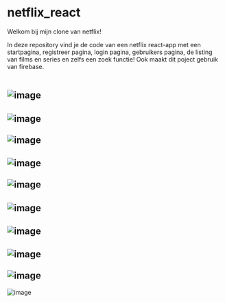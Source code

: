 # netflix_react


Welkom bij mijn clone van netflix!

In deze repository vind je de code van een netflix react-app met een startpagina, registreer pagina, login pagina, gebruikers pagina, de listing van films en series en zelfs een zoek functie!
Ook maakt dit poject gebruik van firebase. 
<br><br>

![image](https://user-images.githubusercontent.com/72434750/114464333-e7943d00-9be5-11eb-9310-5bff4f22c5b0.png)
----------------------------------------------------------------------------------------------------------------------------------------------------------------------------
![image](https://user-images.githubusercontent.com/72434750/114464399-01358480-9be6-11eb-802e-186f5d85c6b9.png)
<br><br>
![image](https://user-images.githubusercontent.com/72434750/114464446-10b4cd80-9be6-11eb-90ce-fb8f80b06a01.png)
----------------------------------------------------------------------------------------------------------------------------------------------------------------------------
![image](https://user-images.githubusercontent.com/72434750/114464475-19a59f00-9be6-11eb-98ab-43417bcf1708.png)
<br><br>
![image](https://user-images.githubusercontent.com/72434750/114464567-39d55e00-9be6-11eb-87ff-762d4b2cb02a.png)
----------------------------------------------------------------------------------------------------------------------------------------------------------------------------
![image](https://user-images.githubusercontent.com/72434750/114464613-478ae380-9be6-11eb-9c29-c78e63c623fd.png)
----------------------------------------------------------------------------------------------------------------------------------------------------------------------------
![image](https://user-images.githubusercontent.com/72434750/114464694-638e8500-9be6-11eb-8219-3c728b58b772.png)
----------------------------------------------------------------------------------------------------------------------------------------------------------------------------
![image](https://user-images.githubusercontent.com/72434750/114464741-71dca100-9be6-11eb-895f-1987f2e17c9a.png)
<br><br>
![image](https://user-images.githubusercontent.com/72434750/114464831-933d8d00-9be6-11eb-852d-5fc384a9d764.png)
----------------------------------------------------------------------------------------------------------------------------------------------------------------------------
![image](https://user-images.githubusercontent.com/72434750/114464867-a0f31280-9be6-11eb-83d8-8f31ab3b6705.png)






